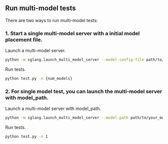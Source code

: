 ## Run multi-model tests

There are two ways to run multi-model tests:

### 1. Start a single multi-model server with a initial model placement file.

Launch a multi-model server.
```bash
python -m sglang.launch_multi_model_server --model-config-file path/to/your_model_config.json --disable-cuda-graph --enable-overlap-schedule
```

Run tests.
```bash
python test.py -n {num_models}
```

### 2. For single model test, you can launch the multi-model server with model_path.

Launch a multi-model server with model_path.
```bash
python -m sglang.launch_multi_model_server --model-path path/to/your_model --port 30000 --disable-cuda-graph --enable-overlap-schedule --model-name model_1
```

Run tests.
```bash
python test.py -n 1
```

<!-- ### 2. Start sperate endpoints and engines
Launch the endpoint with any `--model-path`. The actural model will be loaded by the engines.
```bash
python -m sglang.launch_endpoint --model-path meta-llama/Meta-Llama-3.1-8B --port 30000 --disable-cuda-graph --enable-overlap-schedule
```
Launch one engine
```bash
python -m sglang.launch_engine --model-path meta-llama/Meta-Llama-3.1-8B --port 30000 --disable-cuda-graph --enable-overlap-schedule
```
You can also launch another engine with different model.
```bash
python -m sglang.launch_engine --model-path mistralai/Mistral-7B-Instruct-v0.3  --port 30000 --disable-cuda-graph --enable-overlap-schedule
```

Run tests.
```bash 
python test.py
``` -->
